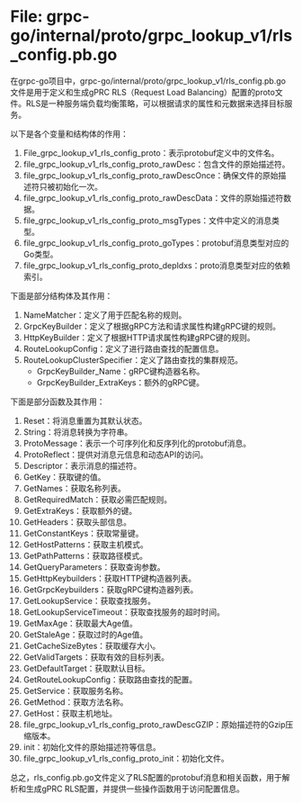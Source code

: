 # File: grpc-go/internal/proto/grpc_lookup_v1/rls_config.pb.go

在grpc-go项目中，grpc-go/internal/proto/grpc_lookup_v1/rls_config.pb.go文件是用于定义和生成gPRC RLS（Request Load Balancing）配置的proto文件。RLS是一种服务端负载均衡策略，可以根据请求的属性和元数据来选择目标服务。

以下是各个变量和结构体的作用：

1. File_grpc_lookup_v1_rls_config_proto：表示protobuf定义中的文件名。
2. file_grpc_lookup_v1_rls_config_proto_rawDesc：包含文件的原始描述符。
3. file_grpc_lookup_v1_rls_config_proto_rawDescOnce：确保文件的原始描述符只被初始化一次。
4. file_grpc_lookup_v1_rls_config_proto_rawDescData：文件的原始描述符数据。
5. file_grpc_lookup_v1_rls_config_proto_msgTypes：文件中定义的消息类型。
6. file_grpc_lookup_v1_rls_config_proto_goTypes：protobuf消息类型对应的Go类型。
7. file_grpc_lookup_v1_rls_config_proto_depIdxs：proto消息类型对应的依赖索引。

下面是部分结构体及其作用：

1. NameMatcher：定义了用于匹配名称的规则。
2. GrpcKeyBuilder：定义了根据gRPC方法和请求属性构建gRPC键的规则。
3. HttpKeyBuilder：定义了根据HTTP请求属性构建gRPC键的规则。
4. RouteLookupConfig：定义了进行路由查找的配置信息。
5. RouteLookupClusterSpecifier：定义了路由查找的集群规范。
   - GrpcKeyBuilder_Name：gRPC键构造器名称。
   - GrpcKeyBuilder_ExtraKeys：额外的gRPC键。

下面是部分函数及其作用：

1. Reset：将消息重置为其默认状态。
2. String：将消息转换为字符串。
3. ProtoMessage：表示一个可序列化和反序列化的protobuf消息。
4. ProtoReflect：提供对消息元信息和动态API的访问。
5. Descriptor：表示消息的描述符。
6. GetKey：获取键的值。
7. GetNames：获取名称列表。
8. GetRequiredMatch：获取必需匹配规则。
9. GetExtraKeys：获取额外的键。
10. GetHeaders：获取头部信息。
11. GetConstantKeys：获取常量键。
12. GetHostPatterns：获取主机模式。
13. GetPathPatterns：获取路径模式。
14. GetQueryParameters：获取查询参数。
15. GetHttpKeybuilders：获取HTTP键构造器列表。
16. GetGrpcKeybuilders：获取gRPC键构造器列表。
17. GetLookupService：获取查找服务。
18. GetLookupServiceTimeout：获取查找服务的超时时间。
19. GetMaxAge：获取最大Age值。
20. GetStaleAge：获取过时的Age值。
21. GetCacheSizeBytes：获取缓存大小。
22. GetValidTargets：获取有效的目标列表。
23. GetDefaultTarget：获取默认目标。
24. GetRouteLookupConfig：获取路由查找的配置。
25. GetService：获取服务名称。
26. GetMethod：获取方法名称。
27. GetHost：获取主机地址。
28. file_grpc_lookup_v1_rls_config_proto_rawDescGZIP：原始描述符的Gzip压缩版本。
29. init：初始化文件的原始描述符等信息。
30. file_grpc_lookup_v1_rls_config_proto_init：初始化文件。

总之，rls_config.pb.go文件定义了RLS配置的protobuf消息和相关函数，用于解析和生成gPRC RLS配置，并提供一些操作函数用于访问配置信息。


